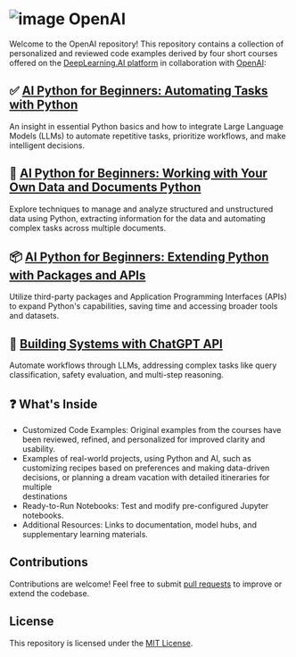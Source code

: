 # ![image](https://github.com/user-attachments/assets/35f315f5-15fb-4236-9f1d-9ee2554b7d56) OpenAI
Welcome to the OpenAI repository! This repository contains  a collection of personalized  and reviewed code examples derived by four short courses offered on the [DeepLearning.AI platform](https://www.deeplearning.ai/) in collaboration with [OpenAI](https://openai.com/):

## ✅ [AI Python for Beginners: Automating Tasks with Python](https://github.com/16032022/DeepLearningAI-OpenAI-projects/tree/main/AI-Python-Automating-Tasks-with-Python)    
An insight in essential Python basics and how to integrate Large Language Models (LLMs) to automate repetitive tasks, prioritize workflows, and make intelligent decisions.

## 📂 [AI Python for Beginners: Working with Your Own Data and Documents Python](https://github.com/16032022/DeepLearningAI-OpenAI-projects/tree/main/AI-Python-Working-with-your-Data-and-Documents)  
Explore techniques to manage and analyze structured and unstructured data using Python, extracting information for the data and automating complex tasks across multiple documents. 

## 📦 [AI Python for Beginners: Extending Python with Packages and APIs](https://github.com/16032022/DeepLearningAI-OpenAI-projects/tree/main/AI-Python-Extending-Python-with-Packages-and-API)
Utilize third-party packages and Application Programming Interfaces (APIs) to expand Python's capabilities, saving time and accessing broader tools and datasets.

## 🤖 [Building Systems with ChatGPT API](https://github.com/16032022/DeepLearningAI-OpenAI-projects/tree/main/Building-Systems-with-Chatgpt-AI) 
Automate workflows through LLMs, addressing complex tasks like query classification, safety evaluation, and multi-step reasoning.


## ❓ What's Inside
  - Customized Code Examples: Original examples from the courses have been reviewed, refined, and personalized for improved clarity and usability.
  - Examples of real-world projects, using Python and AI, such as customizing recipes based on preferences and making data-driven decisions, or planning a dream vacation with detailed itineraries for multiple  
    destinations
  - Ready-to-Run Notebooks: Test and modify pre-configured Jupyter notebooks.
  - Additional Resources: Links to documentation, model hubs, and supplementary learning materials.
 
## Contributions  
Contributions are welcome! Feel free to submit [pull requests](https://github.com/16032022/DeepLearningAI-OpenAI-projects/pulls) to improve or extend the codebase.

## License  
This repository is licensed under the [MIT License](https://opensource.org/license/MIT).

